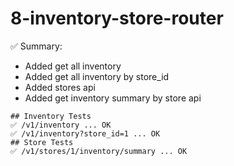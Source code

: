 # 8-inventory-store-router

✅ Summary:
- Added get all inventory
- Added get all inventory by store_id
- Added stores api
- Added get inventory summary by store api


```text
## Inventory Tests
✅ /v1/inventory ... OK
✅ /v1/inventory?store_id=1 ... OK
## Store Tests
✅ /v1/stores/1/inventory/summary ... OK
```